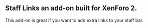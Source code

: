 ## Staff Links an add-on built for XenForo 2.
This add-on is great if you want to add extra links to your staff bar.